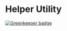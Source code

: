 # Helper Utility

[![Greenkeeper badge](https://badges.greenkeeper.io/jameswlane/helper-utility.svg)](https://greenkeeper.io/)